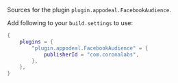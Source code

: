 Sources for the plugin `plugin.appodeal.FacebookAudience`.

Add following to your `build.settings` to use:
```lua
{
    plugins = {
        "plugin.appodeal.FacebookAudience" = {
            publisherId = "com.coronalabs",
        },
    },
}
```
